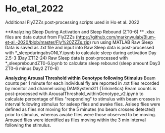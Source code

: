 # Ho_etal_2022
Additional FlyZZZs post-processing scripts used in Ho et al. 2022


**Analyzing Sleep During Activation and Sleep Rebound (ZT0-6) **
.xlsx files are data output from FlyZZZs (https://github.com/marknwulab/Blum-et-al.-2020/blob/master/Fly%20ZZZs.zip) run using MATLAB
Raw Sleep Data is saved as .txt file and input into
Raw Sleep data is post-processed with *_sleepduringabsONLY.ipynb to calculate sleep during activation Day 2.5-3 (Day ZT12-24)
Raw Sleep data is post-processed with *_sleepreboundZT0-6.ipynb to calculate sleep rebound (sleep amount Day3 ZT0-6 minus Day2 ZT0-6) 

**Analyzing Arousal Threshold within Genotype following Stimulus**
Beam counts per 1 minute for each individual fly are reported in .txt files recorded by monitor and channel using DAMSystem311 (Trikinetics)
Beam counts is post-processed with ArousalThreshold_withinGenotype_v2.ipynb to calculate percentage of flies "responding" to stimulus with beam crosses in interval following stimulus for asleep flies and awake flies.  Asleep flies were defined as flies not moving for the 5 minutes (no beam crosses detected) prior to stimulus, whereas awake flies were those observed to be moving.  Aroused flies were identified as flies moving within the 3 min interval following the stimulus.
